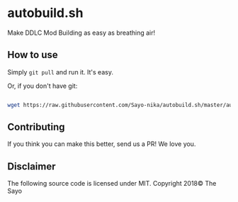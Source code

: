 # autobuild.sh
Make DDLC Mod Building as easy as breathing air!

## How to use

Simply `git pull` and run it. It's easy.

Or, if you don't have git:

```sh

wget https://raw.githubusercontent.com/Sayo-nika/autobuild.sh/master/autobuild.sh && bash autobuild.sh

````

## Contributing

If you think you can make this better, send us a PR! We love you.

## Disclaimer

The following source code is licensed under MIT. Copyright 2018&copy; The Sayo
